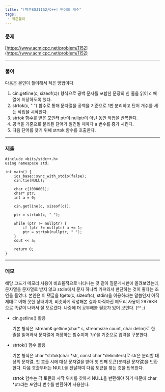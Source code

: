 ```yaml
---
title: "[백준BOJ1152/C++] 단어의 개수"
tags:
 - 백준풀이
---
```


### 문제

[https://www.acmicpc.net/problem/1152](https://www.acmicpc.net/problem/1152)

***

### 풀이

다음은 본인이 풀이해서 적은 방법이다.

1. cin.getline(c, sizeof(c)) 형식으로 공백 문자를 포함한 문장의 한 줄을 읽어 c 배열에 저장하도록 했다.
2. strtok(c, " ") 함수로 통해 문자열을 공백을 기준으로 1번 분리하고 단어 개수를 세는 작업을 시작한다.
3. strtok 함수를 받은 포인터 ptr이 nullptr이 아닌 동안 작업을 반복한다.
4. 공백을 기준으로 분리된 단어가 발견될 때마다 a 변수를 증가 시킨다.
5. 다음 단어를 찾기 위해 strtok 함수를 호출한다. 

***

### 제출

```C++17
#include <bits/stdc++.h>
using namespace std;

int main() {
	ios_base::sync_with_stdio(false);
	cin.tie(NULL);

	char c[1000001];
	char* ptr;
	int a = 0;

	cin.getline(c, sizeof(c));

	ptr = strtok(c, " ");

	while (ptr != nullptr) {
		if (ptr != nullptr) a += 1;
		ptr = strtok(nullptr, " ");
	}
	cout << a;

	return 0;
}
```

***

### 메모
해당 코드가 메모리 사용이 비효율적으로 나타나는 것 같아 질문게시판에 올려보았는데, 
문자열을 문자열로 받지 않고 stdin에서 문자 하나씩 가져와서 판단하는 것이 좋다는 조언을 들었다.
본인은 이 댓글을 fgets(c, sizeof(c), stdin)을 이용하라는 말씀인지 아직 제대로 이해 못한 상태이며, 
비슷하게 작성해본 결과 아직까진 메모리 사용이 2876KB으로 똑같이 나와서 잘 모르겠다. 
나중에 더 공부해볼 필요가 있어 보인다. (^^ ;)

- cin.getline() 활용
  
  기본 형식은 istream& getline(char* s, streamsize count, char delim)로
  한 줄을 읽어와서 문자열에 저장하는 함수이며 '\n'을 기준으로 입력을 구분한다.
- strtok() 함수 활용

  기본 형식은 char *strtok(char *str, const char *delimiters)로
  str은 분리할 대상의 문자열, 첫 호출 시에 대상 문자열을 받아 첫 번째 토큰(분리된 문자열)을 반환한다.
  다음 호출부터는 NULL을 전달하여 다음 토큰을 찾는 것을 반복한다.

  strtok 함수는 각 토큰의 시작 위치를 찾아서 NULL을 반환해야 하기 때문에
  char *ptr라는 포인터 변수를 반환하여 사용한다.
